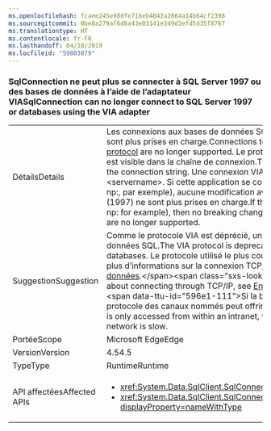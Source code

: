 ```yaml
---
ms.openlocfilehash: fcaee245e98dfe71beb4042a2664a14b64cf2398
ms.sourcegitcommit: 0be8a279af6d8a43e03141e349d3efd5d35f8767
ms.translationtype: HT
ms.contentlocale: fr-FR
ms.lasthandoff: 04/18/2019
ms.locfileid: "59803879"
---
```

### <a name="sqlconnection-can-no-longer-connect-to-sql-server-1997-or-databases-using-the-via-adapter"></a><span data-ttu-id="596e1-101">SqlConnection ne peut plus se connecter à SQL Server 1997 ou des bases de données à l’aide de l’adaptateur VIA</span><span class="sxs-lookup"><span data-stu-id="596e1-101">SqlConnection can no longer connect to SQL Server 1997 or databases using the VIA adapter</span></span>

|   |   |
|---|---|
|<span data-ttu-id="596e1-102">Détails</span><span class="sxs-lookup"><span data-stu-id="596e1-102">Details</span></span>|<span data-ttu-id="596e1-103">Les connexions aux bases de données SQL Server à l’aide du [protocole VIA (Virtual Interface Adapter)](https://docs.microsoft.com/previous-versions/sql/sql-server-2008-r2/ms191229%28v=sql.105%29) ne sont plus prises en charge.</span><span class="sxs-lookup"><span data-stu-id="596e1-103">Connections to SQL Server databases using the [Virtual Interface Adapter (VIA) protocol](https://docs.microsoft.com/previous-versions/sql/sql-server-2008-r2/ms191229%28v=sql.105%29) are no longer supported.</span></span> <span data-ttu-id="596e1-104">Le protocole utilisé pour se connecter à une base de données SQL Server est visible dans la chaîne de connexion.</span><span class="sxs-lookup"><span data-stu-id="596e1-104">The protocol used to connect to a SQL Server database is visible in the connection string.</span></span> <span data-ttu-id="596e1-105">Une connexion VIA contiendra via:&lt;nom_serveur&gt;.</span><span class="sxs-lookup"><span data-stu-id="596e1-105">A VIA connection will contain via:&lt;servername&gt;.</span></span> <span data-ttu-id="596e1-106">Si cette application se connecte à SQL via un protocole autre que le protocole VIA (tcp: ou np:, par exemple), aucune modification avec rupture n’est détectée. De plus, les connexions à SQL Server 7 (1997) ne sont plus prises en charge.</span><span class="sxs-lookup"><span data-stu-id="596e1-106">If this app is connecting to SQL via a protocol other than VIA (tcp: or np: for example), then no breaking change will be encountered.Also, connections to SQL Server 7 (1997) are no longer supported.</span></span>|
|<span data-ttu-id="596e1-107">Suggestion</span><span class="sxs-lookup"><span data-stu-id="596e1-107">Suggestion</span></span>|<span data-ttu-id="596e1-108">Comme le protocole VIA est déprécié, un autre protocole doit être utilisé pour se connecter aux bases de données SQL.</span><span class="sxs-lookup"><span data-stu-id="596e1-108">The VIA protocol is deprecated, so an alternative protocol should be used to connect to SQL databases.</span></span> <span data-ttu-id="596e1-109">Le protocole utilisé le plus courant est TCP/IP.</span><span class="sxs-lookup"><span data-stu-id="596e1-109">The most common protocol used is TCP/IP.</span></span> <span data-ttu-id="596e1-110">Pour plus d’informations sur la connexion TCP/IP, voir [Activer le protocole TCP/IP pour une instance de base de données](https://docs.microsoft.com/previous-versions/visualstudio/visual-studio-2008/bb909712(v=vs.90)).</span><span class="sxs-lookup"><span data-stu-id="596e1-110">For more information about connecting through TCP/IP, see [Enable the TCP/IP protocol for a database instance](https://docs.microsoft.com/previous-versions/visualstudio/visual-studio-2008/bb909712(v=vs.90)).</span></span> <span data-ttu-id="596e1-111">Si la base de données est accessible uniquement à partir d’un intranet, le protocole des canaux nommés peut offrir de meilleures performances en cas de réseau lent.</span><span class="sxs-lookup"><span data-stu-id="596e1-111">If the database is only accessed from within an intranet, the shared pipes protocol may provide better performance if the network is slow.</span></span>|
|<span data-ttu-id="596e1-112">Portée</span><span class="sxs-lookup"><span data-stu-id="596e1-112">Scope</span></span>|<span data-ttu-id="596e1-113">Microsoft Edge</span><span class="sxs-lookup"><span data-stu-id="596e1-113">Edge</span></span>|
|<span data-ttu-id="596e1-114">Version</span><span class="sxs-lookup"><span data-stu-id="596e1-114">Version</span></span>|<span data-ttu-id="596e1-115">4.5</span><span class="sxs-lookup"><span data-stu-id="596e1-115">4.5</span></span>|
|<span data-ttu-id="596e1-116">Type</span><span class="sxs-lookup"><span data-stu-id="596e1-116">Type</span></span>|<span data-ttu-id="596e1-117">Runtime</span><span class="sxs-lookup"><span data-stu-id="596e1-117">Runtime</span></span>|
|<span data-ttu-id="596e1-118">API affectées</span><span class="sxs-lookup"><span data-stu-id="596e1-118">Affected APIs</span></span>|<ul><li><xref:System.Data.SqlClient.SqlConnection.%23ctor(System.String)?displayProperty=nameWithType></li><li><xref:System.Data.SqlClient.SqlConnection.%23ctor(System.String,System.Data.SqlClient.SqlCredential)?displayProperty=nameWithType></li></ul>|

